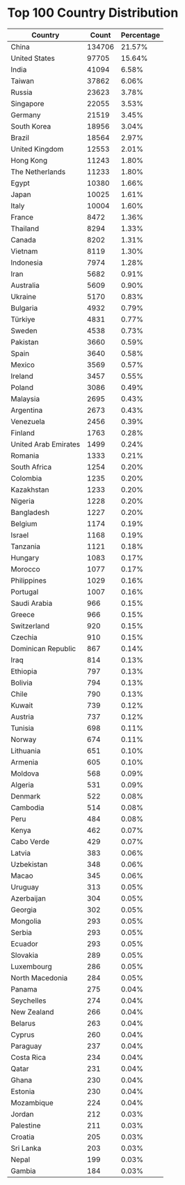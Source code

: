 # Top 100 Country Distribution
| Country | Count | Percentage |
|----|----|----|
| China | 134706 | 21.57% |
| United States | 97705 | 15.64% |
| India | 41094 | 6.58% |
| Taiwan | 37862 | 6.06% |
| Russia | 23623 | 3.78% |
| Singapore | 22055 | 3.53% |
| Germany | 21519 | 3.45% |
| South Korea | 18956 | 3.04% |
| Brazil | 18564 | 2.97% |
| United Kingdom | 12553 | 2.01% |
| Hong Kong | 11243 | 1.80% |
| The Netherlands | 11233 | 1.80% |
| Egypt | 10380 | 1.66% |
| Japan | 10025 | 1.61% |
| Italy | 10004 | 1.60% |
| France | 8472 | 1.36% |
| Thailand | 8294 | 1.33% |
| Canada | 8202 | 1.31% |
| Vietnam | 8119 | 1.30% |
| Indonesia | 7974 | 1.28% |
| Iran | 5682 | 0.91% |
| Australia | 5609 | 0.90% |
| Ukraine | 5170 | 0.83% |
| Bulgaria | 4932 | 0.79% |
| Türkiye | 4831 | 0.77% |
| Sweden | 4538 | 0.73% |
| Pakistan | 3660 | 0.59% |
| Spain | 3640 | 0.58% |
| Mexico | 3569 | 0.57% |
| Ireland | 3457 | 0.55% |
| Poland | 3086 | 0.49% |
| Malaysia | 2695 | 0.43% |
| Argentina | 2673 | 0.43% |
| Venezuela | 2456 | 0.39% |
| Finland | 1763 | 0.28% |
| United Arab Emirates | 1499 | 0.24% |
| Romania | 1333 | 0.21% |
| South Africa | 1254 | 0.20% |
| Colombia | 1235 | 0.20% |
| Kazakhstan | 1233 | 0.20% |
| Nigeria | 1228 | 0.20% |
| Bangladesh | 1227 | 0.20% |
| Belgium | 1174 | 0.19% |
| Israel | 1168 | 0.19% |
| Tanzania | 1121 | 0.18% |
| Hungary | 1083 | 0.17% |
| Morocco | 1077 | 0.17% |
| Philippines | 1029 | 0.16% |
| Portugal | 1007 | 0.16% |
| Saudi Arabia | 966 | 0.15% |
| Greece | 966 | 0.15% |
| Switzerland | 920 | 0.15% |
| Czechia | 910 | 0.15% |
| Dominican Republic | 867 | 0.14% |
| Iraq | 814 | 0.13% |
| Ethiopia | 797 | 0.13% |
| Bolivia | 794 | 0.13% |
| Chile | 790 | 0.13% |
| Kuwait | 739 | 0.12% |
| Austria | 737 | 0.12% |
| Tunisia | 698 | 0.11% |
| Norway | 674 | 0.11% |
| Lithuania | 651 | 0.10% |
| Armenia | 605 | 0.10% |
| Moldova | 568 | 0.09% |
| Algeria | 531 | 0.09% |
| Denmark | 522 | 0.08% |
| Cambodia | 514 | 0.08% |
| Peru | 484 | 0.08% |
| Kenya | 462 | 0.07% |
| Cabo Verde | 429 | 0.07% |
| Latvia | 383 | 0.06% |
| Uzbekistan | 348 | 0.06% |
| Macao | 345 | 0.06% |
| Uruguay | 313 | 0.05% |
| Azerbaijan | 304 | 0.05% |
| Georgia | 302 | 0.05% |
| Mongolia | 293 | 0.05% |
| Serbia | 293 | 0.05% |
| Ecuador | 293 | 0.05% |
| Slovakia | 289 | 0.05% |
| Luxembourg | 286 | 0.05% |
| North Macedonia | 284 | 0.05% |
| Panama | 275 | 0.04% |
| Seychelles | 274 | 0.04% |
| New Zealand | 266 | 0.04% |
| Belarus | 263 | 0.04% |
| Cyprus | 260 | 0.04% |
| Paraguay | 237 | 0.04% |
| Costa Rica | 234 | 0.04% |
| Qatar | 231 | 0.04% |
| Ghana | 230 | 0.04% |
| Estonia | 230 | 0.04% |
| Mozambique | 224 | 0.04% |
| Jordan | 212 | 0.03% |
| Palestine | 211 | 0.03% |
| Croatia | 205 | 0.03% |
| Sri Lanka | 203 | 0.03% |
| Nepal | 199 | 0.03% |
| Gambia | 184 | 0.03% |
